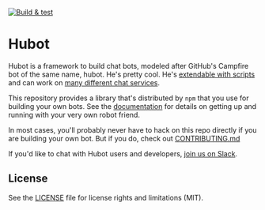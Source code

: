 [![Build & test](https://github.com/joeyguerra/hubot/actions/workflows/build.yml/badge.svg)](https://github.com/joeyguerra/hubot/actions/workflows/build.yml)

# Hubot

Hubot is a framework to build chat bots, modeled after GitHub's Campfire bot of the same name, hubot.
He's pretty cool. He's [extendable with scripts](http://hubot.github.com/docs/#scripts) and can work
on [many different chat services](https://hubot.github.com/docs/adapters/).

This repository provides a library that's distributed by `npm` that you
use for building your own bots.  See the [documentation](http://hubot.github.com/docs)
for details on getting up and running with your very own robot friend.

In most cases, you'll probably never have to hack on this repo directly if you
are building your own bot. But if you do, check out [CONTRIBUTING.md](CONTRIBUTING.md)

If you'd like to chat with Hubot users and developers, [join us on Slack](https://hubot-slackin.herokuapp.com/).

## License

See the [LICENSE](LICENSE.md) file for license rights and limitations (MIT).
